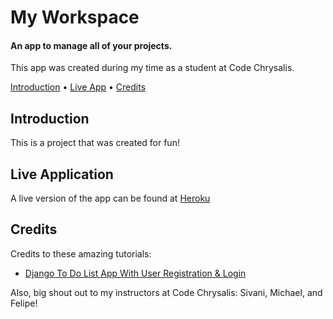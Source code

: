 <h1>
  My Workspace
  <br>
</h1>

<h4>An app to manage all of your projects. </h4>
<p>This app was created during my time as a student at Code Chrysalis.</p>

<p>
  <a href="#introduction">Introduction</a> •
  <a href="#live-application">Live App</a> •
  <a href="#credits">Credits</a>
</p>

## Introduction

<p> This is a project that was created for fun! </p>

## Live Application

A live version of the app can be found at [Heroku](https://myworkspace-app.herokuapp.com/)

## Credits

Credits to these amazing tutorials:
- [Django To Do List App With User Registration & Login](https://www.youtube.com/watch?v=llbtoQTt4qw&t=5963s)

Also, big shout out to my instructors at Code Chrysalis: Sivani, Michael, and Felipe!
